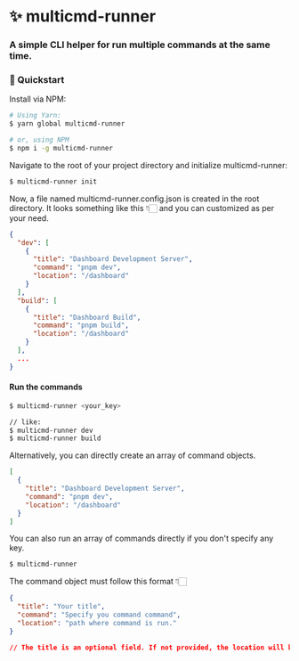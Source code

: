 # ✨ multicmd-runner

### A simple CLI helper for run multiple commands at the same time.

### 🚀 Quickstart

Install via NPM:

```bash
# Using Yarn:
$ yarn global multicmd-runner

# or, using NPM
$ npm i -g multicmd-runner
```

Navigate to the root of your project directory and initialize multicmd-runner:

```bash
$ multicmd-runner init
```

Now, a file named multicmd-runner.config.json is created in the root directory. It looks something like this 👇🏻 and you can customized as per your need.

```json
{
  "dev": [
    {
      "title": "Dashboard Development Server",
      "command": "pnpm dev",
      "location": "/dashboard"
    }
  ],
  "build": [
    {
      "title": "Dashboard Build",
      "command": "pnpm build",
      "location": "/dashboard"
    }
  ],
  ...
}
```

#### Run the commands

```bash
$ multicmd-runner <your_key>

// like:
$ multicmd-runner dev
$ multicmd-runner build
```

Alternatively, you can directly create an array of command objects.

```json
[
  {
    "title": "Dashboard Development Server",
    "command": "pnpm dev",
    "location": "/dashboard"
  }
]
```

You can also run an array of commands directly if you don't specify any key.

```bash
$ multicmd-runner
```

The command object must follow this format 👇🏻

```json
{
  "title": "Your title",
  "command": "Specify you command command",
  "location": "path where command is run."
}

// The title is an optional field. If not provided, the location will be taken by default.
```
